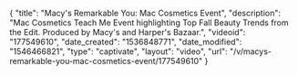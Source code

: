 {
    "title": "Macy's Remarkable You: Mac Cosmetics Event",
    "description": "Mac Cosmetics Teach Me Event highlighting Top Fall Beauty Trends from the Edit.  Produced by Macy's and Harper's Bazaar.",
    "videoid": "177549610",
    "date_created": "1536848771",
    "date_modified": "1546466821",
    "type": "captivate",
    "layout": "video",
    "url": "\/v\/macys-remarkable-you-mac-cosmetics-event\/177549610"
}